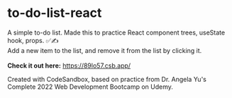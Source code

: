 # to-do-list-react
A simple to-do list. Made this to practice React component trees, useState hook, props. :white_check_mark::writing_hand:<br>
Add a new item to the list, and remove it from the list by clicking it.
<br><br>
<b>Check it out here:</b> https://89lo57.csb.app/

Created with CodeSandbox, based on practice from Dr. Angela Yu's Complete 2022 Web Development Bootcamp on Udemy.
